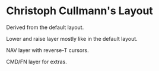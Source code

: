 # Christoph Cullmann's Layout

Derived from the default layout.

Lower and raise layer mostly like in the default layout.

NAV layer with reverse-T cursors.

CMD/FN layer for extras.

